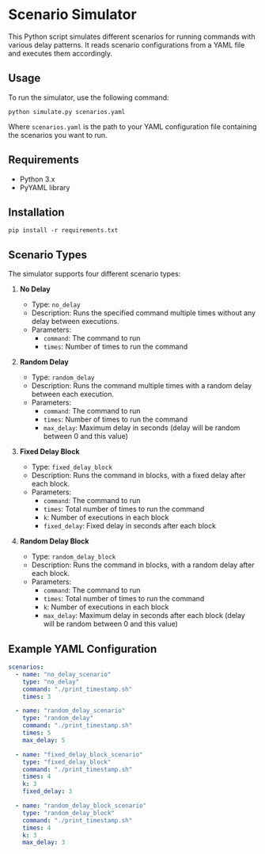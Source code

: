 # Scenario Simulator

This Python script simulates different scenarios for running commands with various delay patterns. It reads scenario configurations from a YAML file and executes them accordingly.

## Usage

To run the simulator, use the following command:

```
python simulate.py scenarios.yaml
```

Where `scenarios.yaml` is the path to your YAML configuration file containing the scenarios you want to run.

## Requirements

- Python 3.x
- PyYAML library

## Installation

`pip install -r requirements.txt`

## Scenario Types

The simulator supports four different scenario types:

1. **No Delay**
   - Type: `no_delay`
   - Description: Runs the specified command multiple times without any delay between executions.
   - Parameters:
     - `command`: The command to run
     - `times`: Number of times to run the command

2. **Random Delay**
   - Type: `random_delay`
   - Description: Runs the command multiple times with a random delay between each execution.
   - Parameters:
     - `command`: The command to run
     - `times`: Number of times to run the command
     - `max_delay`: Maximum delay in seconds (delay will be random between 0 and this value)

3. **Fixed Delay Block**
   - Type: `fixed_delay_block`
   - Description: Runs the command in blocks, with a fixed delay after each block.
   - Parameters:
     - `command`: The command to run
     - `times`: Total number of times to run the command
     - `k`: Number of executions in each block
     - `fixed_delay`: Fixed delay in seconds after each block

4. **Random Delay Block**
   - Type: `random_delay_block`
   - Description: Runs the command in blocks, with a random delay after each block.
   - Parameters:
     - `command`: The command to run
     - `times`: Total number of times to run the command
     - `k`: Number of executions in each block
     - `max_delay`: Maximum delay in seconds after each block (delay will be random between 0 and this value)

## Example YAML Configuration

```yaml
scenarios:
  - name: "no_delay_scenario"
    type: "no_delay"
    command: "./print_timestamp.sh"
    times: 3

  - name: "random_delay_scenario"
    type: "random_delay"
    command: "./print_timestamp.sh"
    times: 5
    max_delay: 5

  - name: "fixed_delay_block_scenario"
    type: "fixed_delay_block"
    command: "./print_timestamp.sh"
    times: 4
    k: 3
    fixed_delay: 3

  - name: "random_delay_block_scenario"
    type: "random_delay_block"
    command: "./print_timestamp.sh"
    times: 4
    k: 3
    max_delay: 3